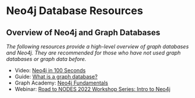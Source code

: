 # Neo4j Database Resources
## Overview of Neo4j and Graph Databases 
*The following resources provide a high-level overview of graph databases and Neo4j. They are recommended for those who have not used graph databases or graph data before.*
* Video: [Neo4j in 100 Seconds](https://www.youtube.com/watch?v=T6L9EoBy8Zk)
* Guide: [What is a graph database?](https://neo4j.com/docs/getting-started/current/get-started-with-neo4j/graph-database/)
* Graph Academy: [Neo4j Fundamentals](https://graphacademy.neo4j.com/courses/neo4j-fundamentals/)
* Webinar: [Road to NODES 2022 Workshop Series: Intro to Neo4j](https://www.youtube.com/live/2oMqZUX1vZs?feature=share)
